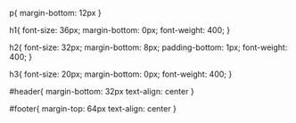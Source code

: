 p{
 margin-bottom: 12px
}


h1{
 font-size: 36px;
 margin-bottom: 0px;
 font-weight: 400;
}

h2{
 font-size: 32px;
 margin-bottom: 8px;
 padding-bottom: 1px;
 font-weight: 400;
}

h3{
 font-size: 20px;
 margin-bottom: 0px;
 font-weight: 400;
}

#header{ 
margin-bottom: 32px
text-align: center
}

#footer{
margin-top: 64px
text-align: center
}
